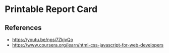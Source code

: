 # Printable Report Card

## References
* https://youtu.be/npsi7ZkjvQo
* https://www.coursera.org/learn/html-css-javascript-for-web-developers 